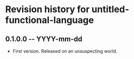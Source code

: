 # Revision history for untitled-functional-language

## 0.1.0.0 -- YYYY-mm-dd

- First version. Released on an unsuspecting world.
